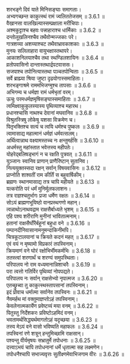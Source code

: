 

  
शरभङ्गे दिवं याते मिनिसङ्घाः समागताः।  
अभ्यगच्छन्त काकुत्स्थं रामं ज्वलिततेजसम् ॥ 3.6.1 ॥   
वैखानसा वालखिल्यास्सम्प्रक्षाला मरीचिपाः।  
अश्मकुट्टाश्च बहवः पत्त्राहाराश्च धार्मिकाः ॥ 3.6.2 ॥   
दन्तोलूखलिनश्चैव तथैवोन्मज्जकाः परे।  
गात्रशय्या अशय्याश्चट तथैवाभ्रावकाशकाः ॥ 3.6.3 ॥   
मुनयः सलिलाहारा वायुभक्षास्तथापरे।  
आकाशनिलयाश्चैव तथा स्थण्डिलशायिनः ॥ 3.6.4 ॥   
व्रतोपवासिनो दान्तास्तथार्द्रपटवाससः।  
सजपाश्च तपोनित्यास्तथा पञ्चतपोन्विताः ॥ 3.6.5 ॥   
सर्वे ब्राह्म्या श्रिया जुष्टा दृढयोगास्समाहिताः।  
शरभङ्गाश्रमे राममभिजग्मुश्च तापसाः ॥ 3.6.6 ॥   
अभिगम्य च धर्मज्ञा रामं धर्मभृतां वरम्।  
ऊचुः परमधर्मज्ञमृषिसङ्घास्समाहिताः ॥ 3.6.7 ॥   
त्वमिक्ष्वाकुकुलस्यास्य पृथिव्याश्च महारथ।  
प्रधानश्चासि नाथश्च देवानां मघवानिव ॥ 3.6.8 ॥   
विश्रुतस्त्रिषु लोकेषु यशसा विक्रमेण च।  
पितृभक्तिश्च सत्यं च त्वयि धर्मश्च पुष्कलः ॥ 3.6.9 ॥   
त्वामासाद्य महात्मानं धर्मज्ञं धर्मवत्सलम्।  
अर्थित्वान्नाथ वक्ष्यामस्तच्च नः क्षन्तुमर्हसि ॥ 3.6.10 ॥   
अधर्मस्तु महांस्तात भवेत्तस्य महीपतेः।  
योहरेद्बलिषड्भागं न च रक्षति पुत्रवत् ॥ 3.6.11 ॥   
युञ्जानः स्वानिव प्राणान् प्राणैरिष्टान् सुतानिव।  
नित्ययुक्तस्सदा रक्षन् सर्वान् विषयवासिनः ॥ 3.6.12 ॥   
प्राप्नोति शाश्वतीं राम कीर्तिं स बहुवार्षिकीम्।  
ब्रह्मणः स्थानमासाद्य तत्र चापि महीयते ॥ 3.6.13 ॥   
यत्करोति परं धर्मं मुनिर्मूलफलाशनः।  
तत्र राज्ञश्चतुर्भागः प्रजा धर्मेण रक्षतः ॥ 3.6.14 ॥   
सोऽयं ब्राह्मणभूयिष्ठो वानप्रस्थगणो महान्।  
त्वन्नाथोऽनाथवद्राम राक्षसैर्बाध्यते भृशम् ॥ 3.6.15 ॥   
एहि पश्य शरीराणि मुनीनां भावितात्मनाम्।  
हतानां राक्षसैर्घोरैर्बहूनां बहुधा वने ॥ 3.6.16 ॥   
पम्पानदीनिवासानामनुमन्दाकिनीमपि।  
चित्रकूटालयानां च क्रियते कदनं महत् ॥ 3.6.17 ॥   
एवं वयं न मृष्यामो विप्रकारं तपस्विनाम्।  
क्रियमाणं वने घोरं रक्षोभिर्भीमकर्मभिः ॥ 3.6.18 ॥   
ततस्त्वां शरणार्थं च शरण्यं समुपस्थिताः।  
परिपालय नो राम वध्यमानान्निशाचरैः ॥ 3.6.19 ॥   
परा त्वत्तो गतिर्विर पृथिव्यां नोपपद्यते।  
परिपालय नः सर्वान् राक्षसेभ्यो नृपात्मज ॥ 3.6.20 ॥   
एतच्छ्रुच्वा तु काकुत्स्थस्तापसानां तपस्विनाम्।  
इदं प्रोवाच धर्मात्मा सर्वानेव तपस्विनः ॥ 3.6.21 ॥   
नैवमर्हथ मां वक्तुमाज्ञप्तोऽहं तपस्विनाम्।  
केवलेनात्मकार्येण प्रवेष्टव्यं मया वनम् ॥ 3.6.22 ॥   
पितुस्तु निर्देशकरः प्रविष्टोऽहमिदं वनम्।  
भवतामर्थसिद्ध्यर्थमागतोऽहं यदृच्छया ॥ 3.6.23 ॥   
तस्य मेऽयं वने वासो भविष्यति महाफलः ॥ 3.6.24 ॥   
तपस्विनां रणे शत्रून् हन्तुमिच्छामि राक्षसान्।  
पश्यन्तु वीर्यमृषयः सभ्रातुर्मे तपोधनाः ॥ 3.6.25 ॥   
दत्त्वाऽभयं चापि तपोधनानां धर्मे धृतात्मा सह लक्ष्मणेन।  
तपोधनैश्चापि सभाज्यवृत्तः सुतीक्ष्णमेवाभिजगाम वीरः ॥ 3.6.26 ॥   
